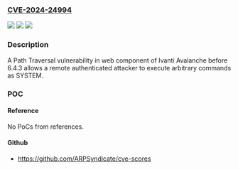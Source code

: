 ### [CVE-2024-24994](https://cve.mitre.org/cgi-bin/cvename.cgi?name=CVE-2024-24994)
![](https://img.shields.io/static/v1?label=Product&message=Avalanche&color=blue)
![](https://img.shields.io/static/v1?label=Version&message=6.4.3%20&color=brightgreen)
![](https://img.shields.io/static/v1?label=Vulnerability&message=n%2Fa&color=blue)

### Description

A Path Traversal vulnerability in web component of Ivanti Avalanche before 6.4.3 allows a remote authenticated attacker to execute arbitrary commands as SYSTEM. 

### POC

#### Reference
No PoCs from references.

#### Github
- https://github.com/ARPSyndicate/cve-scores

